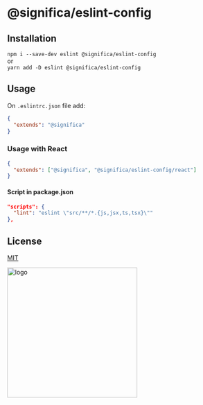 # @significa/eslint-config

## Installation

`npm i --save-dev eslint @significa/eslint-config`  
or  
`yarn add -D eslint @significa/eslint-config`

## Usage

On `.eslintrc.json` file add:

```json
{
  "extends": "@significa"
}
```

### Usage with React

```json
{
  "extends": ["@significa", "@significa/eslint-config/react"]
}
```

#### Script in package.json

```json
"scripts": {
  "lint": "eslint \"src/**/*.{js,jsx,ts,tsx}\""
},
```

## License

[MIT](https://github.com/Significa/significa-style/blob/master/LICENSE)

<a href="https://significa.co"><img src="https://user-images.githubusercontent.com/4838076/70076649-20d29b00-15f7-11ea-9379-e2fa1889a525.png" alt="logo" width="300px"></a>

